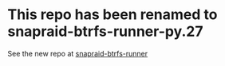 # This repo has been renamed to snapraid-btrfs-runner-py.27

See the new repo at [snapraid-btrfs-runner](https://github.com/fmoledina/snapraid-btrfs-runner)
